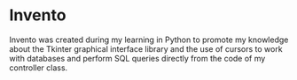 # Invento
Invento was created during my learning in Python to promote my knowledge about the Tkinter graphical interface library and the use of cursors to work with databases and perform SQL queries directly from the code of my controller class.
